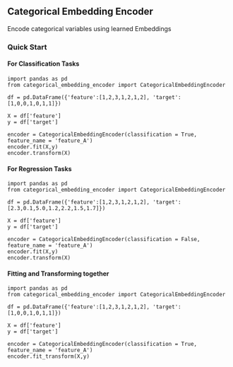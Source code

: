## Categorical Embedding Encoder

Encode categorical variables using learned Embeddings

### Quick Start

#### For Classification Tasks

```
import pandas as pd
from categorical_embedding_encoder import CategoricalEmbeddingEncoder

df = pd.DataFrame({'feature':[1,2,3,1,2,1,2], 'target': [1,0,0,1,0,1,1]})

X = df['feature']
y = df['target']

encoder = CategoricalEmbeddingEncoder(classification = True, feature_name = 'feature_A')
encoder.fit(X,y)
encoder.transform(X)
```

#### For Regression Tasks

```
import pandas as pd
from categorical_embedding_encoder import CategoricalEmbeddingEncoder

df = pd.DataFrame({'feature':[1,2,3,1,2,1,2], 'target': [2.3,0.1,5.0,1.2,2.2,1.5,1.7]})

X = df['feature']
y = df['target']

encoder = CategoricalEmbeddingEncoder(classification = False, feature_name = 'feature_A')
encoder.fit(X,y)
encoder.transform(X)
```

#### Fitting and Transforming together

```
import pandas as pd
from categorical_embedding_encoder import CategoricalEmbeddingEncoder

df = pd.DataFrame({'feature':[1,2,3,1,2,1,2], 'target': [1,0,0,1,0,1,1]})

X = df['feature']
y = df['target']

encoder = CategoricalEmbeddingEncoder(classification = True, feature_name = 'feature_A')
encoder.fit_transform(X,y)
```

